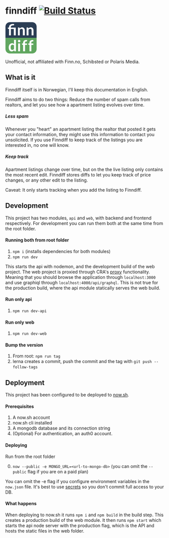# finndiff [![Build Status](https://travis-ci.org/karl-run/finndiff.svg?branch=master)](https://travis-ci.org/karl-run/finndiff)

<img src="finndiff-web/src/img/logo.png" alt="Finndiff logo" width="100px" height="100px">

Unofficial, not affiliated with Finn.no, Schibsted or Polaris Media.

## What is it

Finndiff itself is in Norwegian, I'll keep this documentation in English.

Finndiff aims to do two things: Reduce the number of spam calls from realtors, and let you see how a apartment listing evolves over time.

##### Less spam
Whenever you "heart" an apartment listing the realtor that posted it gets your contact information, they might use this information to 
contact you unsolicited. If you use Finndiff to keep track of the listings you are interested in, no one will know.

##### Keep track
Apartment listings change over time, but on the the live listing only contains the most recent edit. Finndiff stores diffs to let you keep track of price changes, or any other edit to the listing.

Caveat: It only starts tracking when you add the listing to Finndiff.

## Development

This project has two modules, `api` and `web`, with backend and frontend respectively. For development you can run them both at the same time from the root folder.

#### Running both from root folder
1. `npm i` (installs dependencies for both modules)
2. `npm run dev`

This starts the api with nodemon, and the development build of the web project. The web project is proxied through CRA's [proxy](https://github.com/facebookincubator/create-react-app/blob/master/packages/react-scripts/template/README.md#proxying-api-requests-in-development) functionality. Meaning that you should browse the application through `localhost:3000` and use graphiql through `localhost:4000/api/graphql`. This is not true for the production build, where the api module statically serves the web build.

#### Run only api
1. `npm run dev-api`

#### Run only web
1. `npm run dev-web`

#### Bump the version
1. From root: `npm run tag`
2. lerna creates a commit, push the commit and the tag with `git push --follow-tags`

## Deployment

This project has been configured to be deployed to [now.sh](https:now.sh).

#### Prerequisites

1. A now.sh account
2. now.sh cli installed
3. A mongodb database and its connection string
4. (Optional) For authentication, an auth0 account.

#### Deploying

Run from the root folder

0. `now --public -e MONGO_URL=<url-to-mongo-db>` (you can omit the `--public` flag if you are on a paid plan)

You can omit the -e flag if you configure environment variables in the `now.json` file. It's best to use [secrets](https://zeit.co/docs/features/env-and-secrets#securing-env-variables-using-secrets) so you don't commit full access to your DB.

#### What happens

When deploying to now.sh it runs `npm i` and `npm build` in the build step. This creates a production build of the web module. It then runs `npm start` which starts the api node server with the production flag, which is the API and hosts the static files in the web folder.
